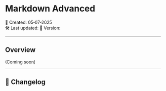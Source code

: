 # Markdown Advanced

📅 Created: 05‑07‑2025  
🛠️ Last updated: 
🔖 Version: 

---

## Overview

(Coming soon)




---


## 📜 Changelog



